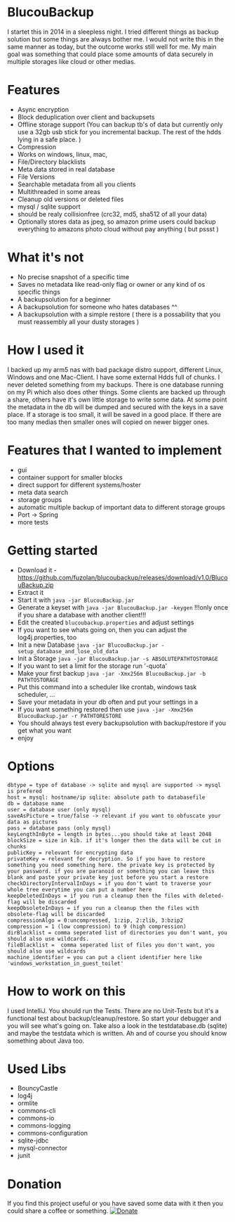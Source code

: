 # BlucouBackup
I startet this in 2014 in a sleepless night. I tried different things as backup solution but some things are always bother me. I would not write this in the same manner as today, but the outcome works still well for me. My main goal was something that could place some amounts of data securely in multiple storages like cloud or other medias.

# Features
* Async encryption
* Block deduplication over client and backupsets
* Offline storage support (You can backup tb's of data but currently only use a 32gb usb stick for you incremental backup. The rest of the hdds lying in a safe place. )  
* Compression
* Works on windows, linux, mac, 
* File/Directory blacklists
* Meta data stored in real database
* File Versions
* Searchable metadata from all you clients
* Multithreaded in some areas
* Cleanup old versions or deleted files
* mysql / sqlite support
* should be realy collisionfree (crc32, md5, sha512 of all your data)
* Optionally stores data as jpeg, so amazon prime users could backup everything to amazons photo cloud without pay anything ( but pssst )
# What it's not
* No precise snapshot of a specific time
* Saves no metadata like read-only flag or owner or any kind of os specific things
* A backupsolution for a beginner
* A backupsolution for someone who hates databases ^^
* A backupsolution with a simple restore ( there is a possability that you must reassembly all your dusty storages )

# How I used it
I backed up my arm5 nas with bad package distro support, different Linux, Windows and one Mac-Client. I have some external Hdds full of chunks. I never deleted something from my backups. There is one database running on my Pi which also does other things. Some clients are backed up through a share, others have it's own little storage to write some data. At some point the metadata in the db will be dumped and secured with the keys in a save place. If a storage is too small, it will be saved in a good place. If there are too many medias then smaller ones will copied on newer bigger ones.

# Features that I wanted to implement 
* gui
* container support for smaller blocks
* direct support for different systems/hoster
* meta data search
* storage groups
* automatic multiple backup of important data to different storage groups
* Port -> Spring
* more tests

# Getting started
* Download it - https://github.com/fuzolan/blucoubackup/releases/download/v1.0/BlucouBackup.zip
* Extract it
* Start it with `java -jar BlucouBackup.jar`
* Generate a keyset with `java -jar BlucouBackup.jar -keygen` !!!only once if you share a database with another client!!!
* Edit the created `blucoubackup.properties` and adjust settings
* If you want to see whats going on, then you can adjust the log4j.properties, too
* Init a new Database `java -jar BlucouBackup.jar -setup_database_and_lose_old_data`
* Init a Storage `java -jar BlucouBackup.jar -s ABSOLUTEPATHTOSTORAGE`
* If you want to set a limit for the storage run '-quota'
* Make your first backup `java -jar -Xmx256m BlucouBackup.jar -b PATHTOSTORAGE`
* Put this command into a scheduler like crontab, windows task scheduler, ...
* Save your metadata in your db often and put your settings in a  
* If you want something restored then use `java -jar -Xmx256m BlucouBackup.jar -r PATHTORESTORE`
* You should always test every backupsolution with backup/restore if you get what you want
* enjoy

# Options
```
dbtype = type of database -> sqlite and mysql are supported -> mysql is prefered
host = mysql: hostname/ip sqlite: absolute path to databasefile
db = database name
user = database user (only mysql) 
saveAsPicture = true/false -> relevant if you want to obfuscate your data as pictures
pass = database pass (only mysql)
keyLengthInByte = length in bytes...you should take at least 2048 
blockSize = size in kib. if it's longer then the data will be cut in chunks
publicKey = relevant for encrypting data
privateKey = relevant for decryption. So if you have to restore something you need something here. the private key is protected by your password. if you are paranoid or something you can leave this blank and paste your private key just before you start a restore 
checkDirectoryIntervalInDays = if you don't want to traverse your whole tree everytime you can put a number here
keepDeletedInDays = if you run a cleanup then the files with deleted-flag will be discarded
keepObsoleteInDays = if you run a cleanup then the files with obsolete-flag will be discarded
compressionAlgo = 0:uncompressed, 1:zip, 2:zlib, 3:bzip2
compression = 1 (low compression) to 9 (high compression)  
dirBlacklist = comma seperated list of directories you don't want, you should also use wildcards.
fileBlacklist =  comma seperated list of files you don't want, you should also use wildcards
machine_identifier = you can put a client identifier here like 'windows_workstation_in_guest_toilet'  
```

# How to work on this
I used IntelliJ. You should run the Tests. There are no Unit-Tests but it's a functional test about backup/cleanup/restore. So start your debugger and you will see what's going on. Take also a look in the testdatabase.db (sqlite) and maybe the testdata which is written. Ah and of course you should know something about Java too.

# Used Libs
* BouncyCastle
* log4j
* ormlite
* commons-cli
* commons-io
* commons-logging
* commons-configuration
* sqlite-jdbc
* mysql-connector
* junit

# Donation
If you find this project useful or you have saved some data with it then you could share a coffee or something. 
[![Donate](https://img.shields.io/badge/Donate-PayPal-green.svg)](https://www.paypal.me/BeckFlorian)
